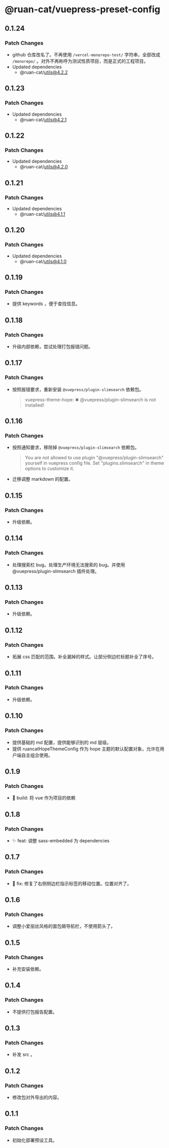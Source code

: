 # @ruan-cat/vuepress-preset-config

## 0.1.24

### Patch Changes

- github 仓库改名了。不再使用 `/vercel-monorepo-test/` 字符串，全部改成 `/monorepo/` 。对外不再称呼为测试性质项目，而是正式的工程项目。
- Updated dependencies
  - @ruan-cat/utils@4.2.2

## 0.1.23

### Patch Changes

- Updated dependencies
  - @ruan-cat/utils@4.2.1

## 0.1.22

### Patch Changes

- Updated dependencies
  - @ruan-cat/utils@4.2.0

## 0.1.21

### Patch Changes

- Updated dependencies
  - @ruan-cat/utils@4.1.1

## 0.1.20

### Patch Changes

- Updated dependencies
  - @ruan-cat/utils@4.1.0

## 0.1.19

### Patch Changes

- 提供 keywords ，便于查找信息。

## 0.1.18

### Patch Changes

- 升级内部依赖，尝试处理打包报错问题。

## 0.1.17

### Patch Changes

- 按照报错要求，重新安装 `@vuepress/plugin-slimsearch` 依赖包。
  > vuepress-theme-hope: ✖ @vuepress/plugin-slimsearch is not installed!

## 0.1.16

### Patch Changes

- 按照通知要求，移除掉 `@vuepress/plugin-slimsearch` 依赖包。
  > You are not allowed to use plugin "@vuepress/plugin-slimsearch" yourself in vuepress config file.
  > Set "plugins.slimsearch" in theme options to customize it.
- 迁移调整 markdown 的配置。

## 0.1.15

### Patch Changes

- 升级依赖。

## 0.1.14

### Patch Changes

- 处理搜索栏 bug。处理生产环境无法搜索的 bug。并使用 @vuepress/plugin-slimsearch 插件处理。

## 0.1.13

### Patch Changes

- 升级依赖。

## 0.1.12

### Patch Changes

- 拓展 css 匹配的范围。补全漏掉的样式。让部分侧边栏标题补全了序号。

## 0.1.11

### Patch Changes

- 升级依赖。

## 0.1.10

### Patch Changes

- 提供基础的 md 配置，提供能够识别的 md 层级。
- 提供 ruancatHopeThemeConfig 作为 hope 主题的默认配置对象，允许在用户端自主组合使用。

## 0.1.9

### Patch Changes

- 🔧 build: 将 vue 作为项目的依赖

## 0.1.8

### Patch Changes

- ✨ feat: 调整 sass-embedded 为 dependencies

## 0.1.7

### Patch Changes

- 🐞 fix: 修复了右侧侧边栏指示标签的移动位置。位置对齐了。

## 0.1.6

### Patch Changes

- 调整小爱丽丝风格的面包屑导航栏，不使用箭头了。

## 0.1.5

### Patch Changes

- 补充安装依赖。

## 0.1.4

### Patch Changes

- 不提供打包报告配置。

## 0.1.3

### Patch Changes

- 补发 src 。

## 0.1.2

### Patch Changes

- 修改包对外导出的内容。

## 0.1.1

### Patch Changes

- 初始化部署预设工具。
